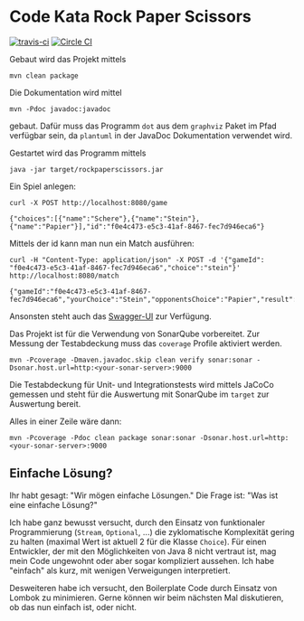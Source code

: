 Code Kata Rock Paper Scissors
=============================
[![travis-ci](https://travis-ci.org/MehrCurry/RockPaperScissors.svg?branch=master)](https://travis-ci.org/MehrCurry/RockPaperScissors)
[![Circle CI](https://circleci.com/gh/MehrCurry/RockPaperScissors/tree/master.svg?style=svg)](https://circleci.com/gh/MehrCurry/RockPaperScissors/tree/master)

Gebaut wird das Projekt mittels

    mvn clean package
    
Die Dokumentation wird mittel

    mvn -Pdoc javadoc:javadoc
    
gebaut. Dafür muss das Programm `dot` aus dem `graphviz` Paket im Pfad verfügbar sein, da `plantuml` in der JavaDoc Dokumentation
verwendet wird.

Gestartet wird das Programm mittels

    java -jar target/rockpaperscissors.jar
    
Ein Spiel anlegen:

    curl -X POST http://localhost:8080/game
    
    {"choices":[{"name":"Schere"},{"name":"Stein"},{"name":"Papier"}],"id":"f0e4c473-e5c3-41af-8467-fec7d946eca6"}
    
Mittels der id kann man nun ein Match ausführen:
    
    curl -H "Content-Type: application/json" -X POST -d '{"gameId": "f0e4c473-e5c3-41af-8467-fec7d946eca6","choice":"stein"}' http://localhost:8080/match
    
    {"gameId":"f0e4c473-e5c3-41af-8467-fec7d946eca6","yourChoice":"Stein","opponentsChoice":"Papier","result":"LOOSE"}

Ansonsten steht auch das [Swagger-UI](http://localhost:8080) zur Verfügung.

Das Projekt ist für die Verwendung von SonarQube vorbereitet.  Zur Messung der
Testabdeckung muss das `coverage` Profile aktiviert werden.

    mvn -Pcoverage -Dmaven.javadoc.skip clean verify sonar:sonar -Dsonar.host.url=http:<your-sonar-server>:9000
    
Die Testabdeckung für Unit- und Integrationstests wird mittels JaCoCo gemessen
und steht für die Auswertung mit SonarQube im `target` zur Auswertung bereit.

Alles in einer Zeile wäre dann:

    mvn -Pcoverage -Pdoc clean package sonar:sonar -Dsonar.host.url=http:<your-sonar-server>:9000
    
Einfache Lösung?
----------------
Ihr habt gesagt: "Wir mögen einfache Lösungen." Die Frage ist: "Was ist eine einfache Lösung?"

Ich habe ganz bewusst versucht, durch den Einsatz von funktionaler Programmierung (`Stream`, `Optional`, ...)
die zyklomatische Komplexität gering zu halten (maximal Wert ist aktuell 2 für die Klasse `Choice`).
Für einen Entwickler, der mit den Möglichkeiten von Java 8 nicht vertraut ist, mag mein Code ungewohnt
oder aber sogar kompliziert aussehen. Ich habe "einfach" als kurz, mit wenigen Verweigungen interpretiert.
 
Desweiteren habe ich versucht, den Boilerplate Code durch Einsatz von Lombok zu minimieren. Gerne können wir
beim nächsten Mal diskutieren, ob das nun einfach ist, oder nicht.